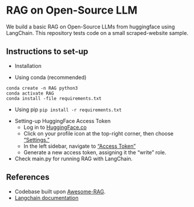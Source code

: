
# RAG on Open-Source LLM
We build a basic RAG on Open-Source LLMs from huggingface using LangChain.
This repository tests code on a small scraped-website sample.

## Instructions to set-up
* Installation
- Using conda (recommended)
```
conda create -n RAG python3
conda activate RAG
conda install -file requirements.txt
```
- Using pip
```pip install -r requirements.txt```
* Setting-up HuggingFace Access Token
    - Log in to [HuggingFace.co](https://huggingface.co/)
    - Click on your profile icon at the top-right corner, then choose [“Settings.”](https://huggingface.co/settings/)
    - In the left sidebar, navigate to [“Access Token”](https://huggingface.co/settings/tokens)
    - Generate a new access token, assigning it the “write” role.
* Check main.py for running RAG with LangChain.

## References
* Codebase built upon [Awesome-RAG](https://github.com/lucifertrj/Awesome-RAG).
* [Langchain documentation](https://python.langchain.com/docs/modules/data_connection/)


